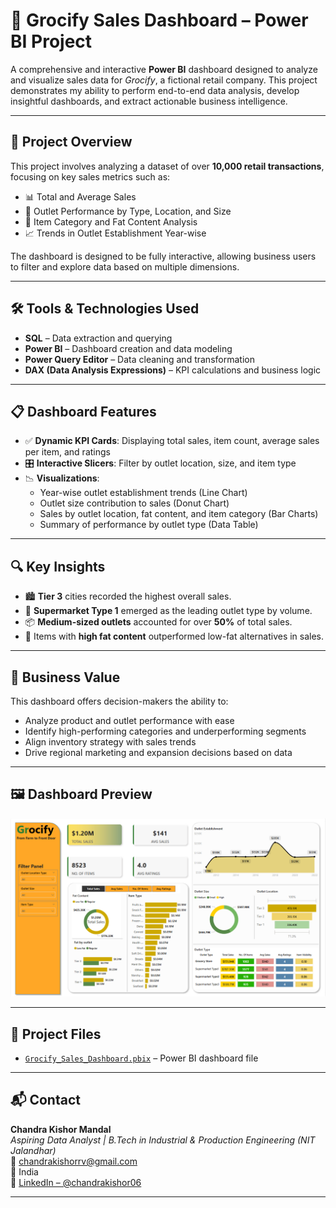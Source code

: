 # 🛒 Grocify Sales Dashboard – Power BI Project

A comprehensive and interactive **Power BI** dashboard designed to analyze and visualize sales data for *Grocify*, a fictional retail company. This project demonstrates my ability to perform end-to-end data analysis, develop insightful dashboards, and extract actionable business intelligence.

---

## 📌 Project Overview

This project involves analyzing a dataset of over **10,000 retail transactions**, focusing on key sales metrics such as:

- 📊 Total and Average Sales
- 🏬 Outlet Performance by Type, Location, and Size
- 🧃 Item Category and Fat Content Analysis
- 📈 Trends in Outlet Establishment Year-wise

The dashboard is designed to be fully interactive, allowing business users to filter and explore data based on multiple dimensions.

---

## 🛠️ Tools & Technologies Used

- **SQL** – Data extraction and querying  
- **Power BI** – Dashboard creation and data modeling  
- **Power Query Editor** – Data cleaning and transformation  
- **DAX (Data Analysis Expressions)** – KPI calculations and business logic

---

## 📋 Dashboard Features

- ✅ **Dynamic KPI Cards**: Displaying total sales, item count, average sales per item, and ratings  
- 🎛️ **Interactive Slicers**: Filter by outlet location, size, and item type  
- 📉 **Visualizations**:
  - Year-wise outlet establishment trends (Line Chart)
  - Outlet size contribution to sales (Donut Chart)
  - Sales by outlet location, fat content, and item category (Bar Charts)
  - Summary of performance by outlet type (Data Table)

---

## 🔍 Key Insights

- 🏙️ **Tier 3** cities recorded the highest overall sales.
- 🛒 **Supermarket Type 1** emerged as the leading outlet type by volume.
- 📦 **Medium-sized outlets** accounted for over **50%** of total sales.
- 🧈 Items with **high fat content** outperformed low-fat alternatives in sales.

---

## 💼 Business Value

This dashboard offers decision-makers the ability to:

- Analyze product and outlet performance with ease
- Identify high-performing categories and underperforming segments
- Align inventory strategy with sales trends
- Drive regional marketing and expansion decisions based on data

---

## 🖼️ Dashboard Preview

![Dashboard Screenshot](dashboard.png)

---

## 📁 Project Files

- [`Grocify_Sales_Dashboard.pbix`](Grocify.pbix) – Power BI dashboard file

---

## 📬 Contact

**Chandra Kishor Mandal**  
*Aspiring Data Analyst | B.Tech in Industrial & Production Engineering (NIT Jalandhar)*  
📧 chandrakishorrv@gmail.com  
📍 India  
🔗 [LinkedIn – @chandrakishor06](https://www.linkedin.com/in/chandrakishor06)

---

